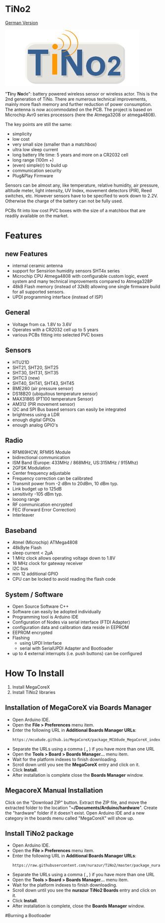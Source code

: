 # TiNo2
[German Version](https://github.com/nurazur/TiNo2/blob/master/LIESMICH.md)

![](https://github.com/nurazur/TiNo2/blob/master/Tino2_logo.png)

"**Ti**ny **No**de": battery powered wireless sensor or wireless actor.
This is the 2nd generation of TiNo. There are numerous technical improvements, mainly more flash memory and further reduction of power consumption. The antenna is now accommodated on the PCB. The project is based on Microchip Avr0 series processors (here the Atmega3208 or atmega4808).

The key points are still the same:

- simplicity
- low cost
- very small size (smaller than a matchbox)
- ultra low sleep current
- long battery life time: 5 years and more on a CR2032 cell
- long range (100m +)
- (even) simple(r) to build up
- communication security
- Plug&Play Firmware

Sensors can be almost any, like temperature, relative humidity, air pressure, altitude meter, light intensity, UV Index, movement detectors (PIR), Reed switches, etc. However sensors have to be specified to work down to 2.2V. Otherwise the charge of the battery can not be fully used.

PCBs fit into low cost PVC boxes with the size of a matchbox that are readily available on the market.  

# Features
## new Features
- internal ceramic antenna
- support for Sensirion humidity sensors SHT4x series
- Microchip CPU Atmega4808 with configurable custom logic, event system and many technical improvements compared to Atmega328P
- 48kB Flash memory (instead of 32kB) allowing one single firmware build for all supported sensors.
- UPDI programming interface (instead of ISP)

## General
- Voltage from ca. 1.8V to 3.6V
- Operates with a CR2032 cell up to 5 years
- various PCBs fitting into selected PVC boxes

## Sensors
- HTU21D
- SHT21, SHT20, SHT25
- SHT30, SHT31, SHT35
- SHTC3 (new)
- SHT40, SHT41, SHT43, SHT45
- BME280 (air pressure sensor)
- DS18B20 (ubiquitous temperature sensor)
- MAX31865 (PT100 temperature Sensor)
- AM312 (PIR movement sensor)
- I2C and SPI Bus based sensors can easily be integrated
- brightness using a LDR
- enough digital GPIOs
- enough analog GPIO's

## Radio
- RFM69HCW, RFM95 Module
- bidirectional communication
- ISM Band (Europe: 433MHz / 868MHz, US:315MHz / 915Mhz)
- 2GFSK Modulation
- Center frequency adjustable
- Frequency correction can be calibrated
- Transmit power from -2 dBm to 20dBm, 10 dBm typ.
- Link budget up to 125dB
- sensitivity -105 dBm typ.
- looong range
- RF communication encrypted
- FEC (Forward Error Correction)
- Interleaver

## Baseband
- Atmel (Microchip) ATMega4808
- 48kByte Flash
- sleep current < 2µA
- 1 MHz clock allows operating voltage down to 1.8V
- 16 MHz clock for gateway receiver
- I2C bus
- min 12 additional GPIO
- CPU can be locked to avoid reading the flash code

## System / Software
- Open Source Software C++
- Software can easily be adopted individually
- Programming tool is Arduino IDE
- Configuration of Nodes via serial interface (FTDI Adapter)
- configuration data and calibration data reside in EEPROM
- EEPROM encrypted
- Flashing
  - using UPDI Interface
  - serial with SerialUPDI Adapter and Bootloader
- up to 4 external interrupts (i.e. push buttons) can be configured

# How To Install
1. Install MegaCoreX
2. Install TiNo2 libraries

## Installation of  MegaCoreX via Boards Manager
* Open Arduino IDE.
* Open the **File > Preferences** menu item.
* Enter the following URL in **Additional Boards Manager URLs**:
    ```
    https://mcudude.github.io/MegaCoreX/package_MCUdude_MegaCoreX_index.json
    ```
* Separate the URLs using a comma ( **,** ) if you have more than one URL
* Open the **Tools > Board > Boards Manager...** menu item.
* Wait for the platform indexes to finish downloading.
* Scroll down until you see the **MegaCoreX** entry and click on it.
* Click **Install**.
* After installation is complete close the **Boards Manager** window.

## MegacoreX Manual Installation
Click on the "Download ZIP" button. Extract the ZIP file, and move the extracted folder to the location "**~/Documents/Arduino/hardware**". Create the "hardware" folder if it doesn't exist.
Open Arduino IDE and a new category in the boards menu called "MegaCoreX" will show up.

## Install TiNo2 package
* Open Arduino IDE.
* Open the **File > Preferences** menu item.
* Enter the following URL in **Additional Boards Manager URLs**:
    ```
    https://raw.githubusercontent.com/nurazur/TiNo2/master/package_nurazur_TiNo2_index.json
    ```
* Separate the URLs using a comma ( **,** ) if you have more than one URL
* Open the **Tools > Board > Boards Manager...** menu item.
* Wait for the platform indexes to finish downloading.
* Scroll down until you see the **nurazur TiNo2 Boards** entry and click on it.
* Click **Install**.
* After installation is complete, close the **Boards Manager** window.

#Burning a Bootloader